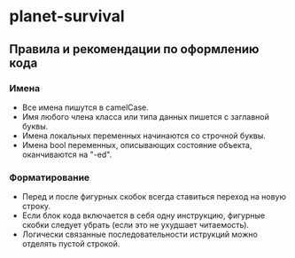 # planet-survival

## Правила и рекомендации по оформлению кода

### Имена
 * Все имена пишутся в camelCase.
 * Имя любого члена класса или типа данных пишется с заглавной буквы.
 * Имена локальных переменных начинаются со строчной буквы.
 * Имена bool переменных, описывающих состояние объекта, оканчиваются на "-ed".

### Форматирование
 * Перед и после фигурных скобок всегда ставиться переход на новую строку.
 * Если блок кода включается в себя одну инструкцию, фигурные скобки следует убрать (если это не ухудшает читаемость).
 * Логически связанные последовательности иструкций можно отделять пустой строкой.
